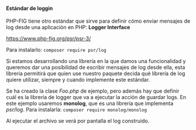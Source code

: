 #### Estándar de loggin
PHP-FIG tiene otro estándar que sirve para definir cómo enviar mensajes de log desde una aplicación en PHP: **Logger Interface**

https://www.php-fig.org/psr/psr-3/

Para instalarlo: 
`composer require psr/log`

Si estamos desarrollando una librería en la que damos una funcionalidad y queremos dar una posibilidad de escribir mensajes de log desde ella, esta librería permitirá que quien use nuestro paquete decida qué librería de log quiere utilizar, siempre y cuando implemente este estándar. 

Se ha creado la clase *Foo.php* de ejemplo, pero además hay que definir cuál es la librería de logger que va a ejecutar la acción de guardar logs. En este ejemplo usaremos **monolog**, que es una librería que implementa *psr/log*. Para instalarla:
`composer require monolog/monolog`

Al ejecutar el archivo se verá por pantalla el log construido.
